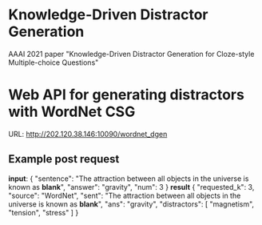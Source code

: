# Knowledge-Driven Distractor Generation
AAAI 2021 paper "Knowledge-Driven Distractor Generation for Cloze-style Multiple-choice Questions"

# Web API for generating distractors with WordNet CSG
URL: http://202.120.38.146:10090/wordnet_dgen

## Example post request
**input**:
{
    "sentence": "The attraction between all objects in the universe is known as **blank**",
    "answer": "gravity",
    "num": 3
}
**result**
{
    "requested_k": 3,
    "source": "WordNet",
    "sent": "The attraction between all objects in the universe is known as **blank**",
    "ans": "gravity",
    "distractors": [
        "magnetism",
        "tension",
        "stress"
    ]
}


